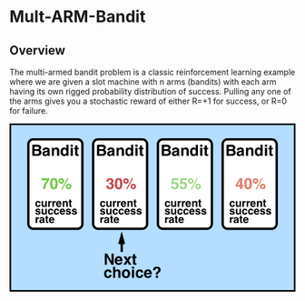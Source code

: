 # Mult-ARM-Bandit

## Overview

The multi-armed bandit problem is a classic reinforcement learning example where we are given a slot machine with n arms (bandits) with each arm having its own rigged probability distribution of success. Pulling any one of the arms gives you a stochastic reward of either R=+1 for success, or R=0 for failure.

<p align="center">
   <img src="bandit.png">
</p>
